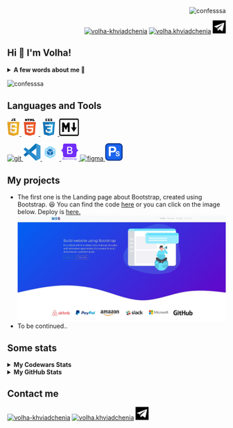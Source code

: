 <p align="right"> <img src="https://komarev.com/ghpvc/?username=confesssa&label=Profile%20views&color=0e75b6&style=flat" alt="confesssa" /> </p>
<p align="right">
<a href="https://linkedin.com/in/volha-khviadchenia" target="blank"><img align="" src="https://cdn.jsdelivr.net/npm/simple-icons@3.0.1/icons/linkedin.svg" alt="volha-khviadchenia" height="30" width="40" /></a>
<a href="https://fb.com/volha.khviadchenia" target="blank"><img align="" src="https://cdn.jsdelivr.net/npm/simple-icons@3.0.1/icons/facebook.svg" alt="volha.khviadchenia" height="30" width="40" /></a>
<a href="https://t.me/confesssa" target="blank"><img align="" src="./assets/telegram.jpg" alt="#5276" height="30"/></a>
</p>

## Hi 👋 I'm Volha!

<details>
 <summary> <b>A few words about me 👩</b> </summary>
<br>
When I was in high school, computer science was one of my favorite subjects. One day, the teacher gave us a task as homework: to create a sample webpage. I remember that night I could not sleep and spent all the time doing my homework, and in the process I had a lot of fun. 😺 Unfortunately after that my life took a different turn, and for a long time my interest were directed to completely different fields.

Now, after more than 10 years, I decided to change the field of activity and try myself as a developer, taking that long-forgotten path which had once appeared in my life. At the moment I am a student at <a href="https://rs.school/js/">RS.School</a>, and I have the ambition of becoming a full-fledged web developer. There is much to do and to learn, but I feel very motivated and ready to face this exciting challenge. 💪

</details>

 <p><img align="center" src="https://github-readme-streak-stats.herokuapp.com/?user=confesssa&" alt="confesssa" /></p>

## Languages and Tools

<p><a href="https://developer.mozilla.org/en-US/docs/Web/JavaScript" target="_blank"> <img src="./assets/340px-Javascript-shield.svg.png" alt="javascript" height="40"/> </a>
<a href="https://www.w3.org/html/" target="_blank"> <img src="https://raw.githubusercontent.com/devicons/devicon/master/icons/html5/html5-original-wordmark.svg" alt="html5" width="40" height="40"/> </a>
<a href="https://www.w3schools.com/css/" target="_blank"> <img src="https://raw.githubusercontent.com/devicons/devicon/master/icons/css3/css3-original-wordmark.svg" alt="css3" width="40" height="40"/> </a>
<a href="https://guides.github.com/features/mastering-markdown/" target="_blank"> <img src="./assets/1280px-Markdown-mark.svg.png" alt="markdown" width="45" height="40"/> </a>
</p>

<p> 
<a href="https://git-scm.com/" target="_blank"> <img src="https://www.vectorlogo.zone/logos/git-scm/git-scm-icon.svg" alt="git" width="40" height="40"/> </a>
<a href="https://code.visualstudio.com/" target="_blank"> <img src="./assets/visual-studio-code-1.svg" alt="vscode" width="40" height="40"/> </a>
<a href="https://webpack.js.org/" target="_blank"> <img src="./assets/1900px-webpack_logo.png" alt="webpack" width="40" height="40"/> </a>
<a href="https://getbootstrap.com" target="_blank"> <img src="https://raw.githubusercontent.com/devicons/devicon/master/icons/bootstrap/bootstrap-plain-wordmark.svg" alt="bootstrap" width="40" height="40"/> </a>  <a href="https://www.figma.com/" target="_blank"> <img src="https://www.vectorlogo.zone/logos/figma/figma-icon.svg" alt="figma" width="40" height="40"/> </a>   <a href="https://psdetch.com/" target="_blank"> <img src="./assets/psdetch.png" alt="psdetch" width="40" height="40"/> </a> </p>

## My projects

<ul>
<li>The first one is the Landing page about Bootstrap, created using Bootstrap. 😆 You can find the code <a href="https://github.com/confesssa/Bootstrap-landing-page">here</a> or you can click on the image below. Deploy is <a href="https://confesssa.github.io/Bootstrap-landing-page/index.html">here.</a></li>

<a href="https://confesssa.github.io/Bootstrap-landing-page/index.html">
<img src ="./assets/bootstrap.jpg"></a>

<li>To be continued..</li>
</ul>

## Some stats

<details>
 <summary> <b>My Codewars Stats</b> </summary>
<a href="https://www.codewars.com/users/confesssa/stats">
<img src="https://www.codewars.com/users/confesssa/badges/small" alt="codewars">
</img>
</a>
 </details>

<details>
 <summary> <b>My GitHub Stats</b> </summary>
<p><img align="left" src="https://github-readme-stats.vercel.app/api/top-langs?username=confesssa&show_icons=true&locale=en&layout=compact" alt="confesssa" /></p>

<p>&nbsp;<img align="center" src="https://github-readme-stats.vercel.app/api?username=confesssa&show_icons=true&locale=en" alt="confesssa" /></p>
 </details>

 <!-- <details>
 <summary> <b>My programming Stats</b> </summary>
 </details> -->

## Contact me

<p align="left">
<a href="https://linkedin.com/in/volha-khviadchenia" target="blank"><img align="" src="https://cdn.jsdelivr.net/npm/simple-icons@3.0.1/icons/linkedin.svg" alt="volha-khviadchenia" height="30" width="40" /></a>
<a href="https://fb.com/volha.khviadchenia" target="blank"><img align="" src="https://cdn.jsdelivr.net/npm/simple-icons@3.0.1/icons/facebook.svg" alt="volha.khviadchenia" height="30" width="40" /></a>
<a href="https://t.me/confesssa" target="blank"><img align="" src="./assets/telegram.jpg" alt="#5276" height="30"/></a>
</p>

<!--
**confesssa/confesssa** is a ✨ _special_ ✨ repository because its `README.md` (this file) appears on your GitHub profile.

- добавить статистику программирования
- 🤝



  -->
